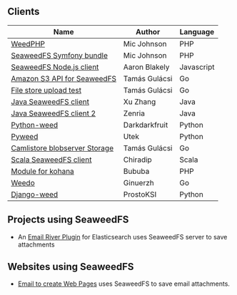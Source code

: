 ## Clients

Name | Author | Language  
---|---|---
[WeedPHP](https://github.com/micjohnson/weed-php/) | Mic Johnson | PHP
[SeaweedFS Symfony bundle](https://github.com/micjohnson/weed-php-bundle) | Mic Johnson | PHP
[SeaweedFS Node.js client](https://github.com/cruzrr/node-weedfs) | Aaron Blakely | Javascript
[Amazon S3 API for SeaweedFS](https://github.com/tgulacsi/s3weed) | Tamás Gulácsi |  Go
[File store upload test](https://github.com/tgulacsi/filestore-upload-test) | Tamás Gulácsi | Go
[Java SeaweedFS client](https://github.com/simplebread/WeedFSClient) | Xu Zhang | Java
[Java SeaweedFS client 2](https://github.com/zenria/Weed-FS-Java-Client) | Zenria | Java
[Python-weed](https://github.com/darkdarkfruit/python-weed) | Darkdarkfruit | Python
[Pyweed](https://github.com/utek/pyweed) | Utek | Python
[Camlistore blobserver Storage](https://github.com/tgulacsi/camli-weed) | Tamás Gulácsi | Go
[Scala SeaweedFS client](https://github.com/chiradip/WeedFsScalaClient) | Chiradip | Scala
[Module for kohana](https://github.com/bububa/kohanaphp-weedfs) | Bububa | PHP
[Weedo](https://github.com/ginuerzh/weedo) | Ginuerzh |  Go
[Django-weed](https://github.com/ProstoKSI/django-weed) | ProstoKSI | Python

## Projects using SeaweedFS

- An [Email River Plugin](https://github.com/medcl/elasticsearch-river-email/) for Elasticsearch uses SeaweedFS server to save attachments

## Websites using SeaweedFS

- [Email to create Web Pages](http://mailp.in/) uses SeaweedFS to save email attachments.